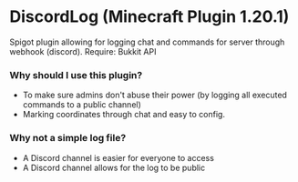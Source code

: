 # DiscordLog (Minecraft Plugin 1.20.1)
Spigot plugin allowing for logging chat and commands for server through webhook (discord).
Require: Bukkit API

### Why should I use this plugin?
- To make sure admins don't abuse their power (by logging all executed commands to a public channel)
- Marking coordinates through chat and easy to config.

### Why not a simple log file?
- A Discord channel is easier for everyone to access
- A Discord channel allows for the log to be public
